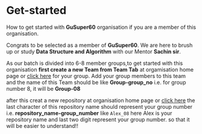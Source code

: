 # Get-started
How to get started with **GuSuper60** organisation if you are a member of this organisation.

Congrats to be selected as a member of **GuSuper60**. We are here to brush up or study **Data Structure and Algorithm** with our Mentor **Sachin sir**.

As our batch is divided into  6-8 member groups,to get started with this organisation **first create a new Team from Team Tab** at orgamisation home page or [click here](https://github.com/orgs/GUSuper60/teams) for your group. Add your group members to this team and the name of this Team should be like **Group-group_no** i.e. for group number 8, it will be **Group-08**

after this creat a new repository at organisation home page or [click here](https://github.com/organizations/GUSuper60/repositories/new) the last character of this repository name should represent your group number i.e. **repository_name-group_number** like `Alex_08` here Alex is your repository name and last two digit represent your group number.
so that it will be easier to understand!!

